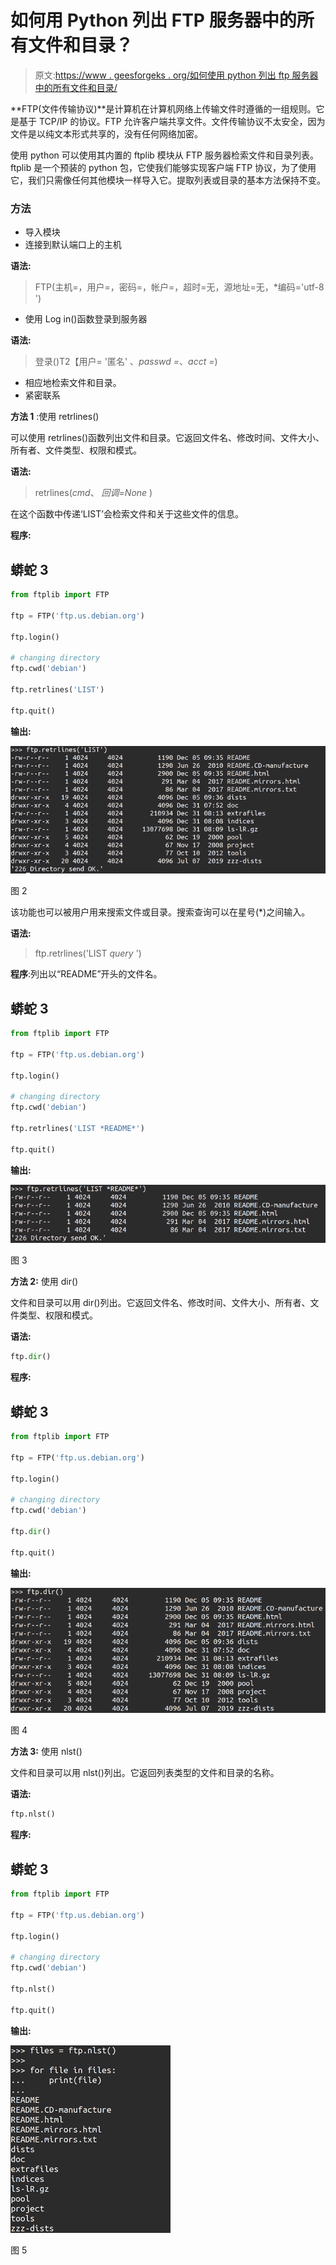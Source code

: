 # 如何用 Python 列出 FTP 服务器中的所有文件和目录？

> 原文:[https://www . geesforgeks . org/如何使用 python 列出 ftp 服务器中的所有文件和目录/](https://www.geeksforgeeks.org/how-to-list-all-files-and-directories-in-ftp-server-using-python/)

**FTP(文件传输协议)**是计算机在计算机网络上传输文件时遵循的一组规则。它是基于 TCP/IP 的协议。FTP 允许客户端共享文件。文件传输协议不太安全，因为文件是以纯文本形式共享的，没有任何网络加密。

使用 python 可以使用其内置的 ftplib 模块从 FTP 服务器检索文件和目录列表。ftplib 是一个预装的 python 包，它使我们能够实现客户端 FTP 协议，为了使用它，我们只需像任何其他模块一样导入它。提取列表或目录的基本方法保持不变。

### 方法

*   导入模块
*   连接到默认端口上的主机

**语法:**

> FTP(主机=，用户=，密码=，帐户=，超时=无，源地址=无，*编码='utf-8 ')

*   使用 Log in()函数登录到服务器

**语法:**

> 登录()T2【用户= '匿名' 、*passwd =*、*acct =*)

*   相应地检索文件和目录。
*   紧密联系

**方法 1** :使用 retrlines()

可以使用 retrlines()函数列出文件和目录。它返回文件名、修改时间、文件大小、所有者、文件类型、权限和模式。

**语法:**

> retrlines(*cmd*、 *回调=None* )

在这个函数中传递‘LIST’会检索文件和关于这些文件的信息。

**程序:**

## 蟒蛇 3

```py
from ftplib import FTP

ftp = FTP('ftp.us.debian.org')

ftp.login()

# changing directory
ftp.cwd('debian')

ftp.retrlines('LIST')

ftp.quit()
```

**输出:**

![](img/61e740ec9d5c06c4c8f25309b7236e79.png)

图 2

该功能也可以被用户用来搜索文件或目录。搜索查询可以在星号(*)之间输入。

**语法:**

> ftp.retrlines('LIST *query* ')

**程序**:列出以“README”开头的文件名。

## 蟒蛇 3

```py
from ftplib import FTP

ftp = FTP('ftp.us.debian.org')

ftp.login()

# changing directory
ftp.cwd('debian')

ftp.retrlines('LIST *README*')

ftp.quit()
```

**输出:**

![](img/c870973908f38e97805ef3553b6bfc5c.png)

图 3

**方法 2:** 使用 dir()

文件和目录可以用 dir()列出。它返回文件名、修改时间、文件大小、所有者、文件类型、权限和模式。

**语法:**

```py
ftp.dir()
```

**程序:**

## 蟒蛇 3

```py
from ftplib import FTP

ftp = FTP('ftp.us.debian.org')

ftp.login()

# changing directory
ftp.cwd('debian')

ftp.dir()

ftp.quit()
```

**输出:**

![](img/00d67eddc5c54c95c52420fdec5a8b52.png)

图 4

**方法 3:** 使用 nlst()

文件和目录可以用 nlst()列出。它返回列表类型的文件和目录的名称。

**语法:**

```py
ftp.nlst()
```

**程序:**

## 蟒蛇 3

```py
from ftplib import FTP

ftp = FTP('ftp.us.debian.org')

ftp.login()

# changing directory
ftp.cwd('debian')

ftp.nlst()

ftp.quit()
```

**输出:**

![](img/d0b6a458899654ee573da7b2c6f712e5.png)

图 5
